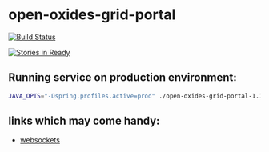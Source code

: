 # open-oxides-grid-portal

[![Build Status](https://travis-ci.org/unicore-life/open-oxides-grid-portal.svg?branch=master)](https://travis-ci.org/unicore-life/open-oxides-grid-portal)

[![Stories in Ready](https://badge.waffle.io/unicore-life/open-oxides-grid-portal.png?label=ready&title=Ready)](https://waffle.io/unicore-life/open-oxides-grid-portal)


## Running service on production environment:

```bash
JAVA_OPTS="-Dspring.profiles.active=prod" ./open-oxides-grid-portal-1.1.0-SNAPSHOT/bin/open-oxides-grid-portal
```


## links which may come handy:
 
 * [websockets](http://g00glen00b.be/spring-websockets-config/)

